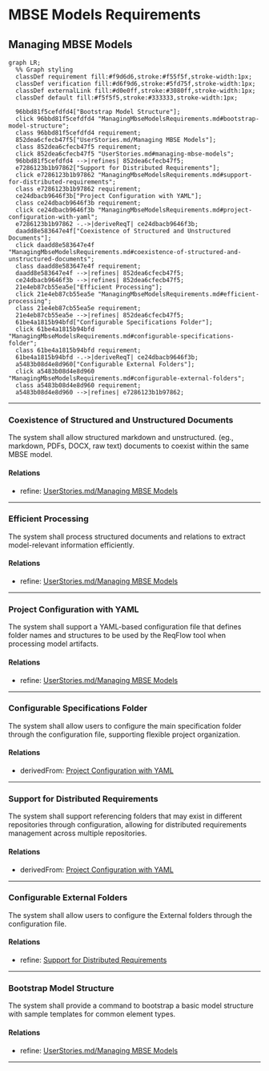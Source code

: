# MBSE Models Requirements

## Managing MBSE Models
```mermaid
graph LR;
  %% Graph styling
  classDef requirement fill:#f9d6d6,stroke:#f55f5f,stroke-width:1px;
  classDef verification fill:#d6f9d6,stroke:#5fd75f,stroke-width:1px;
  classDef externalLink fill:#d0e0ff,stroke:#3080ff,stroke-width:1px;
  classDef default fill:#f5f5f5,stroke:#333333,stroke-width:1px;

  96bbd81f5cefdfd4["Bootstrap Model Structure"];
  click 96bbd81f5cefdfd4 "ManagingMbseModelsRequirements.md#bootstrap-model-structure";
  class 96bbd81f5cefdfd4 requirement;
  852dea6cfecb47f5["UserStories.md/Managing MBSE Models"];
  class 852dea6cfecb47f5 requirement;
  click 852dea6cfecb47f5 "UserStories.md#managing-mbse-models";
  96bbd81f5cefdfd4 -->|refines| 852dea6cfecb47f5;
  e7286123b1b97862["Support for Distributed Requirements"];
  click e7286123b1b97862 "ManagingMbseModelsRequirements.md#support-for-distributed-requirements";
  class e7286123b1b97862 requirement;
  ce24dbacb9646f3b["Project Configuration with YAML"];
  class ce24dbacb9646f3b requirement;
  click ce24dbacb9646f3b "ManagingMbseModelsRequirements.md#project-configuration-with-yaml";
  e7286123b1b97862 -.->|deriveReqT| ce24dbacb9646f3b;
  daadd8e583647e4f["Coexistence of Structured and Unstructured Documents"];
  click daadd8e583647e4f "ManagingMbseModelsRequirements.md#coexistence-of-structured-and-unstructured-documents";
  class daadd8e583647e4f requirement;
  daadd8e583647e4f -->|refines| 852dea6cfecb47f5;
  ce24dbacb9646f3b -->|refines| 852dea6cfecb47f5;
  21e4eb87cb55ea5e["Efficient Processing"];
  click 21e4eb87cb55ea5e "ManagingMbseModelsRequirements.md#efficient-processing";
  class 21e4eb87cb55ea5e requirement;
  21e4eb87cb55ea5e -->|refines| 852dea6cfecb47f5;
  61be4a1815b94bfd["Configurable Specifications Folder"];
  click 61be4a1815b94bfd "ManagingMbseModelsRequirements.md#configurable-specifications-folder";
  class 61be4a1815b94bfd requirement;
  61be4a1815b94bfd -.->|deriveReqT| ce24dbacb9646f3b;
  a5483b08d4e8d960["Configurable External Folders"];
  click a5483b08d4e8d960 "ManagingMbseModelsRequirements.md#configurable-external-folders";
  class a5483b08d4e8d960 requirement;
  a5483b08d4e8d960 -->|refines| e7286123b1b97862;
```

---

### Coexistence of Structured and Unstructured Documents
The system shall allow structured markdown and unstructured. (eg., markdown, PDFs, DOCX, raw text) documents to coexist within the same MBSE model.

#### Relations
  * refine: [UserStories.md/Managing MBSE Models](UserStories.md#managing-mbse-models)

---

### Efficient Processing
The system shall process structured documents and relations to extract model-relevant information efficiently.

#### Relations
  * refine: [UserStories.md/Managing MBSE Models](UserStories.md#managing-mbse-models)

---

### Project Configuration with YAML
The system shall support a YAML-based configuration file that defines folder names and structures to be used by the ReqFlow tool when processing model artifacts.

#### Relations
  * refine: [UserStories.md/Managing MBSE Models](UserStories.md#managing-mbse-models)

---

### Configurable Specifications Folder

The system shall allow users to configure the main specification folder through the configuration file, supporting flexible project organization.

#### Relations
  * derivedFrom: [Project Configuration with YAML](#project-configuration-with-yaml)

---

### Support for Distributed Requirements
The system shall support referencing folders that may exist in different repositories through configuration, allowing for distributed requirements management across multiple repositories.

#### Relations
  * derivedFrom: [Project Configuration with YAML](#project-configuration-with-yaml)

---

### Configurable External Folders
The system shall allow users to configure the External folders through the configuration file.

#### Relations
  * refine: [Support for Distributed Requirements](#support-for-distributed-requirements)

---

### Bootstrap Model Structure
The system shall provide a command to bootstrap a basic model structure with sample templates for common element types.

#### Relations
  * refine: [UserStories.md/Managing MBSE Models](UserStories.md#managing-mbse-models)

---